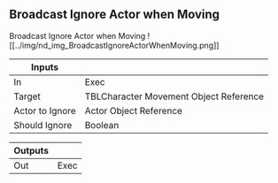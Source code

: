 ## Broadcast Ignore Actor when Moving
Broadcast Ignore Actor when Moving
![[../img/nd_img_BroadcastIgnoreActorWhenMoving.png]]

|Inputs||
|--|--|
| In | Exec |
| Target | TBLCharacter Movement Object Reference |
| Actor to Ignore | Actor Object Reference |
| Should Ignore | Boolean |

|Outputs||
|--|--|
| Out | Exec |
